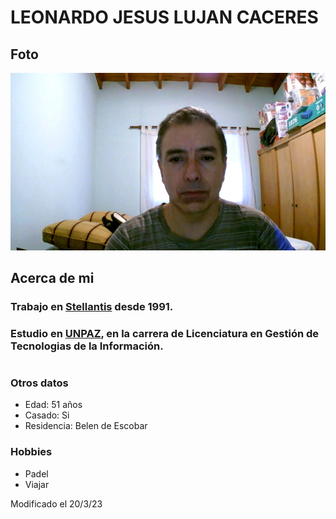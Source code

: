 # LEONARDO JESUS LUJAN CACERES

## **Foto**
  
![Este soy yo](/imagenes/leo.jpg)

## **Acerca de mi**

### Trabajo en [Stellantis](https://www.media.stellantis.com/ar-es/) desde 1991.


 
### Estudio en [UNPAZ](https://www.unpaz.edu.ar/), en la carrera de Licenciatura en Gestión de Tecnologias de la Información.
#



### **Otros datos**

- Edad: 51 años
- Casado: Si
- Residencia: Belen de Escobar

### **Hobbies**

- Padel
- Viajar

Modificado el 20/3/23 



